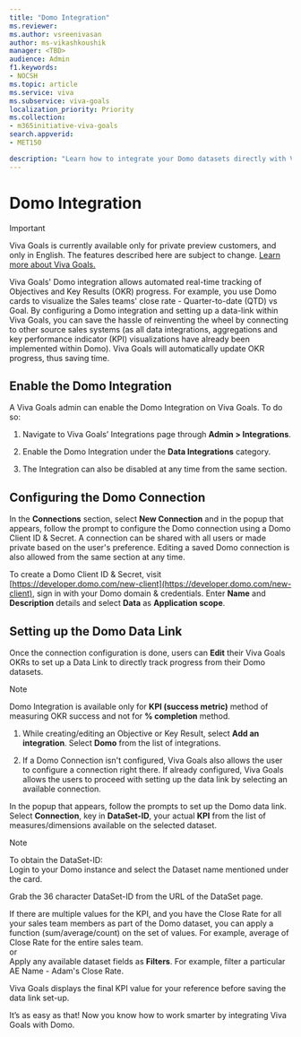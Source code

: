 ```yaml
---
title: "Domo Integration"
ms.reviewer: 
ms.author: vsreenivasan
author: ms-vikashkoushik
manager: <TBD>
audience: Admin
f1.keywords:
- NOCSH
ms.topic: article
ms.service: viva
ms.subservice: viva-goals
localization_priority: Priority
ms.collection:  
- m365initiative-viva-goals
search.appverid:
- MET150

description: "Learn how to integrate your Domo datasets directly with Viva Goals to automate OKR success measurement."
---
```


# Domo Integration

> [!IMPORTANT]
> Viva Goals is currently available only for private preview customers, and only in English. The features described here are subject to change. [Learn more about Viva Goals.](https://go.microsoft.com/fwlink/?linkid=2189933)

Viva Goals' Domo integration allows automated real-time tracking of Objectives and Key Results (OKR) progress. For example, you use Domo cards to visualize the Sales teams' close rate - Quarter-to-date (QTD) vs Goal. By configuring a Domo integration and setting up a data-link within Viva Goals, you can save the hassle of reinventing the wheel by connecting to other source sales systems (as all data integrations, aggregations and key performance indicator (KPI) visualizations have already been implemented within Domo). Viva Goals will automatically update OKR progress, thus saving time.

## Enable the Domo Integration

A Viva Goals admin can enable the Domo Integration on Viva Goals. To do so:

1. Navigate to Viva Goals’ Integrations page through **Admin > Integrations**.

2. Enable the Domo Integration under the **Data Integrations** category.

3. The Integration can also be disabled at any time from the same section.

## Configuring the Domo Connection

In the **Connections** section, select **New Connection** and in the popup that appears, follow the prompt to configure the Domo connection using a Domo Client ID & Secret. A connection can be shared with all users or made private based on the user's preference. Editing a saved Domo connection is also allowed from the same section at any time.

To create a Domo Client ID & Secret, visit [https://developer.domo.com/new-client](https://developer.domo.com/new-client), sign in with your Domo domain & credentials. Enter **Name** and **Description** details and select **Data** as **Application scope**.

## Setting up the Domo Data Link

Once the connection configuration is done, users can **Edit** their Viva Goals OKRs to set up a Data Link to directly track progress from their Domo datasets.  

> [!NOTE]
> Domo Integration is available only for **KPI (success metric)** method of measuring OKR success and not for **% completion** method.

1. While creating/editing an Objective or Key Result, select **Add an integration**. Select **Domo** from the list of integrations.

2. If a Domo Connection isn't configured, Viva Goals also allows the user to configure a connection right there. If already configured, Viva Goals allows the users to proceed with setting up the data link by selecting an available connection.

In the popup that appears, follow the prompts to set up the Domo data link.  
Select **Connection**, key in **DataSet-ID**, your actual **KPI** from the list of measures/dimensions available on the selected dataset.

> [!NOTE]
> To obtain the DataSet-ID:</br>
> Login to your Domo instance and select the Dataset name mentioned under the card.

Grab the 36 character DataSet-ID from the URL of the DataSet page.

If there are multiple values for the KPI, and you have the Close Rate for all your sales team members as part of the Domo dataset, you can apply a function (sum/average/count) on the set of values. For example, average of Close Rate for the entire sales team.</br>
or</br>
Apply any available dataset fields as **Filters**. For example, filter a particular AE Name - Adam's Close Rate.

Viva Goals displays the final KPI value for your reference before saving the data link set-up.

It’s as easy as that! Now you know how to work smarter by integrating Viva Goals with Domo.
